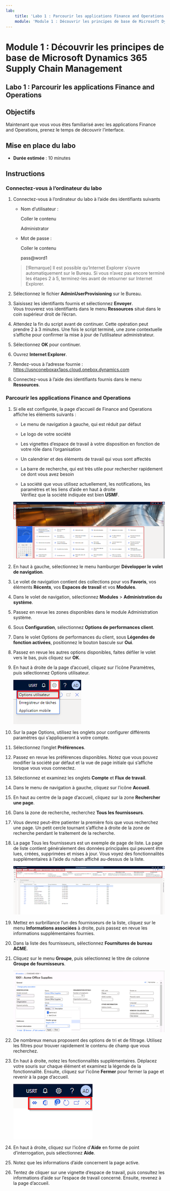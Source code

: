 ```yaml
---
lab:
    title: 'Labo 1 : Parcourir les applications Finance and Operations'
    module: 'Module 1 : Découvrir les principes de base de Microsoft Dynamics 365 Supply Chain Management'
---
```


# Module 1 : Découvrir les principes de base de Microsoft Dynamics 365 Supply Chain Management

## Labo 1 : Parcourir les applications Finance and Operations

## Objectifs

Maintenant que vous vous êtes familiarisé avec les applications Finance and Operations, prenez le temps de découvrir l’interface.

## Mise en place du labo

- **Durée estimée** : 10 minutes

## Instructions

### Connectez-vous à l’ordinateur du labo

1. Connectez-vous à l’ordinateur du labo à l’aide des identifiants suivants

    - Nom d’utilisateur :

        Coller le contenu

        Administrator

    - Mot de passe :

        Coller le contenu

        pass@word1

    >[!Remarque] Il est possible qu’Internet Explorer s’ouvre automatiquement sur le Bureau. Si vous n’avez pas encore terminé les étapes 2 à 5, terminez-les avant de retourner sur Internet Explorer.

1. Sélectionnez le fichier **AdminUserProvisioning** sur le Bureau.

1. Saisissez les identifiants fournis et sélectionnez **Envoyer**.  
Vous trouverez vos identifiants dans le menu **Ressources** situé dans le coin supérieur droit de l’écran.

1. Attendez la fin du script avant de continuer. Cette opération peut prendre 2 à 3 minutes. Une fois le script terminé, une zone contextuelle s’affiche pour confirmer la mise à jour de l’utilisateur administrateur.

1. Sélectionnez **OK** pour continuer.

1. Ouvrez **Internet Explorer**.

1. Rendez-vous à l’adresse fournie : <https://usnconeboxax1aos.cloud.onebox.dynamics.com>

1. Connectez-vous à l’aide des identifiants fournis dans le menu **Ressources**.

### Parcourir les applications Finance and Operations
1. Si elle est configurée, la page d’accueil de Finance and Operations affiche les éléments suivants :

    - Le menu de navigation à gauche, qui est réduit par défaut

    - Le logo de votre société

    - Les vignettes d’espace de travail à votre disposition en fonction de votre rôle dans l’organisation

    - Un calendrier et des éléments de travail qui vous sont affectés

    - La barre de recherche, qui est très utile pour rechercher rapidement ce dont vous avez besoin

    - La société que vous utilisez actuellement, les notifications, les paramètres et les liens d’aide en haut à droite  
    Vérifiez que la société indiquée est bien **USMF**.

    ![Page d’accueil de Dynamics 365 Finance and Operations où des zones sont mises en surbrillance](./media/m1-common-home-page.png)

1. En haut à gauche, sélectionnez le menu hamburger **Développer le volet de navigation**.

1. Le volet de navigation contient des collections pour vos **Favoris**, vos éléments **Récents**, vos **Espaces de travail** et vos **Modules**.

1. Dans le volet de navigation, sélectionnez **Modules** > **Administration du système**.

1. Passez en revue les zones disponibles dans le module Administration système.

1. Sous **Configuration**, sélectionnez **Options de performances client**.

1. Dans le volet Options de performances du client, sous **Légendes de fonction activées**, positionnez le bouton bascule sur **Oui**.

1. Passez en revue les autres options disponibles, faites défiler le volet vers le bas, puis cliquez sur **OK**.

1. En haut à droite de la page d’accueil, cliquez sur l’icône Paramètres, puis sélectionnez Options utilisateur.

    ![Capture d’écran affichant l’icône Paramètres et la liste déroulante Options utilisateur](./media/m1-common-settings-user-settings.png)

1. Sur la page Options, utilisez les onglets pour configurer différents paramètres qui s’appliqueront à votre compte.

1. Sélectionnez l’onglet **Préférences**.

1. Passez en revue les préférences disponibles. Notez que vous pouvez modifier la société par défaut et la vue de page initiale qui s’affiche lorsque vous vous connectez.

1. Sélectionnez et examinez les onglets **Compte** et **Flux de travail**.

1. Dans le menu de navigation à gauche, cliquez sur l’icône **Accueil**.

1. En haut au centre de la page d’accueil, cliquez sur la zone **Rechercher une page**.

1. Dans la zone de recherche, recherchez **Tous les fournisseurs**.

1. Vous devrez peut-être patienter la première fois que vous recherchez une page. Un petit cercle tournant s’affiche à droite de la zone de recherche pendant le traitement de la recherche.

1. La page Tous les fournisseurs est un exemple de page de liste. La page de liste contient généralement des données principales qui peuvent être lues, créées, supprimées et mises à jour. Vous voyez des fonctionnalités supplémentaires à l’aide du ruban affiché au-dessus de la liste.

    ![Liste de tous les fournisseurs où les fonctionnalités du menu sont mises en surbrillance](./media/m1-common-all-vendor-list-page.png)

1. Mettez en surbrillance l’un des fournisseurs de la liste, cliquez sur le menu **Informations associées** à droite, puis passez en revue les informations supplémentaires fournies.

1. Dans la liste des fournisseurs, sélectionnez **Fournitures de bureau ACME**.

1. Cliquez sur le menu **Groupe**, puis sélectionnez le titre de colonne **Groupe de fournisseurs**.

    ![Capture d’écran du titre de colonne Fournitures de bureau ACME du groupe Fournisseurs.](./media/m1-common-vendor-group-menu-24493345.png)

1. De nombreux menus proposent des options de tri et de filtrage. Utilisez les filtres pour trouver rapidement le contenu de champ que vous recherchez.

1. En haut à droite, notez les fonctionnalités supplémentaires. Déplacez votre souris sur chaque élément et examinez la légende de la fonctionnalité. Ensuite, cliquez sur l’icône **Fermer** pour fermer la page et revenir à la page d’accueil.

    ![Menu supérieur droit de la page de liste affichant des fonctionnalités supplémentaires qui permettent de se connecter à PowerApps, aux applications Office, d’actualiser la page, d’ouvrir une nouvelle fenêtre et de fermer](./media/m1-common-list-page-additional-features-menu.png)

1. En haut à droite, cliquez sur l’icône d’**Aide** en forme de point d’interrogation, puis sélectionnez **Aide**.

1. Notez que les informations d’aide concernent la page active.

1. Tentez de cliquer sur une vignette d’espace de travail, puis consultez les informations d’aide sur l’espace de travail concerné. Ensuite, revenez à la page d’accueil.
